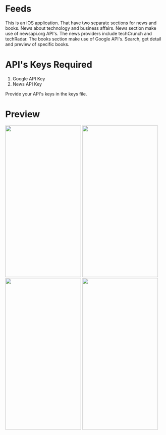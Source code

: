 # Feeds

This is an iOS application. That have two separate sections for news and books. News about technology and business affairs. News section make use of newsapi.org API's. The news providers include techCrunch and techRadar. The books section make use of Google API's. Search, get detail and preview of specific books.

# API's Keys Required
1. Google API Key<br />
2. News API Key<br />

Provide your API's keys in the keys file.

# Preview

<p>
  <img src="https://user-images.githubusercontent.com/111640766/185751584-5666da29-b7dd-4fcb-9b5b-a5e9f9d87bd8.png" width=240 height=480 />
  <img src="https://user-images.githubusercontent.com/111640766/185751585-e958bd50-9b3e-457b-9357-a853a4021fad.png" width=240 height=480 /> 
  <img src="https://user-images.githubusercontent.com/111640766/185751590-4983419e-8c30-4c9d-b9ed-98e5efa3f099.png" width=240 height=480 />
  <img src="https://user-images.githubusercontent.com/111640766/185751594-93bc27a3-06ce-4f1e-8b32-57e127bca764.png" width=240 height=480 />
</p>
